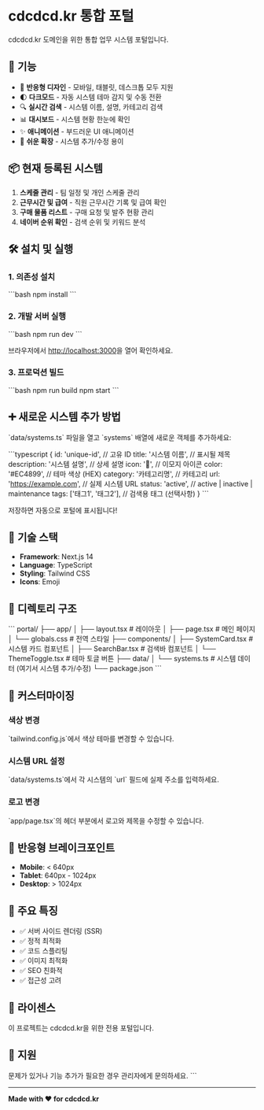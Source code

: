 # cdcdcd.kr 통합 포털

cdcdcd.kr 도메인을 위한 통합 업무 시스템 포털입니다.

## 🚀 기능

- 📱 **반응형 디자인** - 모바일, 태블릿, 데스크톱 모두 지원
- 🌓 **다크모드** - 자동 시스템 테마 감지 및 수동 전환
- 🔍 **실시간 검색** - 시스템 이름, 설명, 카테고리 검색
- 📊 **대시보드** - 시스템 현황 한눈에 확인
- ✨ **애니메이션** - 부드러운 UI 애니메이션
- 🎯 **쉬운 확장** - 시스템 추가/수정 용이

## 📦 현재 등록된 시스템

1. **스케줄 관리** - 팀 일정 및 개인 스케줄 관리
2. **근무시간 및 급여** - 직원 근무시간 기록 및 급여 확인
3. **구매 물품 리스트** - 구매 요청 및 발주 현황 관리
4. **네이버 순위 확인** - 검색 순위 및 키워드 분석

## 🛠 설치 및 실행

### 1. 의존성 설치
\`\`\`bash
npm install
\`\`\`

### 2. 개발 서버 실행
\`\`\`bash
npm run dev
\`\`\`

브라우저에서 [http://localhost:3000](http://localhost:3000)을 열어 확인하세요.

### 3. 프로덕션 빌드
\`\`\`bash
npm run build
npm start
\`\`\`

## ➕ 새로운 시스템 추가 방법

\`data/systems.ts\` 파일을 열고 \`systems\` 배열에 새로운 객체를 추가하세요:

\`\`\`typescript
{
  id: 'unique-id',                    // 고유 ID
  title: '시스템 이름',               // 표시될 제목
  description: '시스템 설명',         // 상세 설명
  icon: '🎯',                         // 이모지 아이콘
  color: '#EC4899',                   // 테마 색상 (HEX)
  category: '카테고리명',             // 카테고리
  url: 'https://example.com',         // 실제 시스템 URL
  status: 'active',                   // active | inactive | maintenance
  tags: ['태그1', '태그2'],           // 검색용 태그 (선택사항)
}
\`\`\`

저장하면 자동으로 포털에 표시됩니다!

## 🎨 기술 스택

- **Framework**: Next.js 14
- **Language**: TypeScript
- **Styling**: Tailwind CSS
- **Icons**: Emoji

## 📝 디렉토리 구조

\`\`\`
portal/
├── app/
│   ├── layout.tsx          # 레이아웃
│   ├── page.tsx            # 메인 페이지
│   └── globals.css         # 전역 스타일
├── components/
│   ├── SystemCard.tsx      # 시스템 카드 컴포넌트
│   ├── SearchBar.tsx       # 검색바 컴포넌트
│   └── ThemeToggle.tsx     # 테마 토글 버튼
├── data/
│   └── systems.ts          # 시스템 데이터 (여기서 시스템 추가/수정)
└── package.json
\`\`\`

## 🔧 커스터마이징

### 색상 변경
\`tailwind.config.js\`에서 색상 테마를 변경할 수 있습니다.

### 시스템 URL 설정
\`data/systems.ts\`에서 각 시스템의 \`url\` 필드에 실제 주소를 입력하세요.

### 로고 변경
\`app/page.tsx\`의 헤더 부분에서 로고와 제목을 수정할 수 있습니다.

## 📱 반응형 브레이크포인트

- **Mobile**: < 640px
- **Tablet**: 640px - 1024px
- **Desktop**: > 1024px

## 🌟 주요 특징

- ✅ 서버 사이드 렌더링 (SSR)
- ✅ 정적 최적화
- ✅ 코드 스플리팅
- ✅ 이미지 최적화
- ✅ SEO 친화적
- ✅ 접근성 고려

## 📄 라이센스

이 프로젝트는 cdcdcd.kr을 위한 전용 포털입니다.

## 🤝 지원

문제가 있거나 기능 추가가 필요한 경우 관리자에게 문의하세요.
\`\`\`

---

**Made with ❤️ for cdcdcd.kr**

